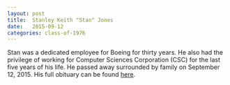 ```yaml
---
layout: post
title:  Stanley Keith "Stan" Jones
date:   2015-09-12
categories: class-of-1976
---
```

Stan was a dedicated employee for Boeing for thirty years. He also had the privilege of working for Computer Sciences Corporation (CSC) for the last five years of his life. He passed away surrounded by family on September 12, 2015.  His full obituary can be found [here](http://tinyurl.com/phl498h).
